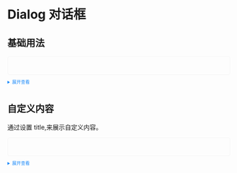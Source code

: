 <script setup>
  import Dialog from './dialog.vue'
  import DialogDefault from './dialogdefault.vue'
</script>
<style>
 .example{
      border: 1px solid #f5f5f5;
      border-radius: 5px;
      padding:20px;
  }
  details > summary:first-of-type {
      font-size: 10px;
      padding: 8px 0;
      cursor: pointer;
      color: #1989fa;
  }
</style>

# Dialog 对话框

## 基础用法

<div class="example">
  <DialogDefault></DialogDefault>
</div>

<details>
<summary>展开查看</summary>

```vue
<template>
  <tass-button type="primary" :visible="!normalVisible" @click="changeView">dialog</tass-button>
  <tass-dialog
    :visible="normalVisible"
    width="500px"
    @cancel="handleClickCancelButton"
    @confirm="handleConfirmButton"
  >
  </tass-dialog>
</template>

<script lang="ts" setup>
  import { ref } from 'vue';
  let normalVisible = ref(false);
  changeView = () => {
    normalVisible.value = !normalVisible.value;
  };
  handleClickCancelButton = () => {
    normalVisible.value = !normalVisible.value;
  };
  handleConfirmButton = () => {
    normalVisible.value = !normalVisible.value;
  };
</script>
```

</details>

## 自定义内容

通过设置 title,来展示自定义内容。

<div class="example">
    <Dialog></Dialog>
</div>

<details>
<summary>展开查看</summary>

```vue
<template>
  <tass-button type="primary" :visible="!normalVisible" @click="changeView">自定义内容</tass-button>
  <tass-dialog
    :visible="normalVisible"
    title="自定义内容"
    width="500px"
    @cancel="handleClickCancelButton"
    @confirm="handleConfirmButton"
  >
  </tass-dialog>
</template>

<script lang="ts" setup>
  import { ref } from 'vue';
  let normalVisible = ref(false);
  changeView = () => {
    normalVisible.value = !normalVisible.value;
  };
  handleClickCancelButton = () => {
    normalVisible.value = !normalVisible.value;
  };
  handleConfirmButton = () => {
    normalVisible.value = !normalVisible.value;
  };
</script>
```

</details>
